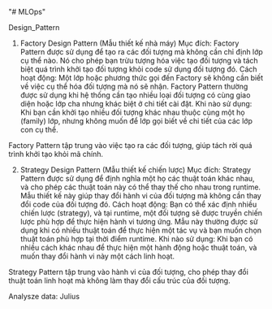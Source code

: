"# MLOps" 

Design_Pattern
1. Factory Design Pattern (Mẫu thiết kế nhà máy)
Mục đích: Factory Pattern được sử dụng để tạo ra các đối tượng mà không cần chỉ định lớp cụ thể nào. Nó cho phép bạn trừu tượng hóa việc tạo đối tượng và tách biệt quá trình khởi tạo đối tượng khỏi code sử dụng đối tượng đó.
Cách hoạt động: Một lớp hoặc phương thức gọi đến Factory sẽ không cần biết về việc cụ thể hóa đối tượng mà nó sẽ nhận. Factory Pattern thường được sử dụng khi hệ thống cần tạo nhiều loại đối tượng có cùng giao diện hoặc lớp cha nhưng khác biệt ở chi tiết cài đặt.
Khi nào sử dụng: Khi bạn cần khởi tạo nhiều đối tượng khác nhau thuộc cùng một họ (family) lớp, nhưng không muốn để lớp gọi biết về chi tiết của các lớp con cụ thể.

Factory Pattern tập trung vào việc tạo ra các đối tượng, giúp tách rời quá trình khởi tạo khỏi mã chính.

2. Strategy Design Pattern (Mẫu thiết kế chiến lược)
Mục đích: Strategy Pattern được sử dụng để định nghĩa một họ các thuật toán khác nhau, và cho phép các thuật toán này có thể thay thế cho nhau trong runtime. Mẫu thiết kế này giúp thay đổi hành vi của đối tượng mà không cần thay đổi code của đối tượng đó.
Cách hoạt động: Bạn có thể xác định nhiều chiến lược (strategy), và tại runtime, một đối tượng sẽ được truyền chiến lược phù hợp để thực hiện hành vi tương ứng. Mẫu này thường được sử dụng khi có nhiều thuật toán để thực hiện một tác vụ và bạn muốn chọn thuật toán phù hợp tại thời điểm runtime.
Khi nào sử dụng: Khi bạn có nhiều cách khác nhau để thực hiện một hành động hoặc thuật toán, và muốn thay đổi hành vi này một cách linh hoạt.

Strategy Pattern tập trung vào hành vi của đối tượng, cho phép thay đổi thuật toán linh hoạt mà không làm thay đổi cấu trúc của đối tượng.

Analysze data: Julius
